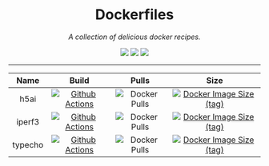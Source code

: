 <div align="center">

# Dockerfiles
*A collection of delicious docker recipes.*

[![](https://img.shields.io/github/license/lvillis/Dockerfiles?style=flat-square)](https://github.com/lvillis/Dockerfiles)
[![](https://img.shields.io/github/repo-size/lvillis/Dockerfiles?style=flat-square&color=328657)](https://github.com/lvillis/Dockerfiles)
[![](https://img.shields.io/github/last-commit/lvillis/Dockerfiles?style=flat-square&label=commits)](https://github.com/lvillis/Dockerfiles)

</div>

---


| Name | Build | Pulls | Size |
| :---: | :---: | :---: | :---: |
| h5ai | [![Github Actions](https://img.shields.io/github/workflow/status/lvillis/Dockerfiles/Docker%20h5ai?style=flat-square)](https://github.com/lvillis/Dockerfiles/actions) | ![Docker Pulls](https://img.shields.io/docker/pulls/lvillis/serverstatus?style=flat-square) | [![Docker Image Size (tag)](https://img.shields.io/docker/image-size/lvillis/h5ai/latest?style=flat-square)](https://hub.docker.com) |
| iperf3 | [![Github Actions](https://img.shields.io/github/workflow/status/lvillis/Dockerfiles/Docker%20iperf3?style=flat-square)](https://github.com/lvillis/Dockerfiles/actions) | ![Docker Pulls](https://img.shields.io/docker/pulls/lvillis/iperf3?style=flat-square) | [![Docker Image Size (tag)](https://img.shields.io/docker/image-size/lvillis/iperf3/latest?style=flat-square)](https://hub.docker.com) |
| typecho | [![Github Actions](https://img.shields.io/github/workflow/status/lvillis/Dockerfiles/Docker%20typecho?style=flat-square)](https://github.com/lvillis/Dockerfiles/actions) | ![Docker Pulls](https://img.shields.io/docker/pulls/lvillis/typecho?style=flat-square) | [![Docker Image Size (tag)](https://img.shields.io/docker/image-size/lvillis/typecho/latest?style=flat-square)](https://hub.docker.com) |


